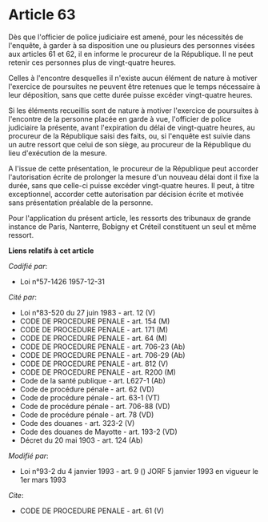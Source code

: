 # Article 63

Dès que l'officier de police judiciaire est amené, pour les nécessités de l'enquête, à garder à sa disposition une ou
plusieurs des personnes visées aux articles 61 et 62, il en informe le procureur de la République. Il ne peut retenir ces
personnes plus de vingt-quatre heures.

Celles à l'encontre desquelles il n'existe aucun élément de nature à motiver l'exercice de poursuites ne peuvent être
retenues que le temps nécessaire à leur déposition, sans que cette durée puisse excéder vingt-quatre heures.

Si les éléments recueillis sont de nature à motiver l'exercice de poursuites à l'encontre de la personne placée en garde à
vue, l'officier de police judiciaire la présente, avant l'expiration du délai de vingt-quatre heures, au procureur de la
République saisi des faits, ou, si l'enquête est suivie dans un autre ressort que celui de son siège, au procureur de la
République du lieu d'exécution de la mesure.

A l'issue de cette présentation, le procureur de la République peut accorder l'autorisation écrite de prolonger la mesure
d'un nouveau délai dont il fixe la durée, sans que celle-ci puisse excéder vingt-quatre heures. Il peut, à titre
exceptionnel, accorder cette autorisation par décision écrite et motivée sans présentation préalable de la personne.

Pour l'application du présent article, les ressorts des tribunaux de grande instance de Paris, Nanterre, Bobigny et Créteil
constituent un seul et même ressort.

**Liens relatifs à cet article**

_Codifié par_:

  - Loi n°57-1426 1957-12-31

_Cité par_:

  - Loi n°83-520 du 27 juin 1983 - art. 12 (V)
  - CODE DE PROCEDURE PENALE - art. 154 (M)
  - CODE DE PROCEDURE PENALE - art. 171 (M)
  - CODE DE PROCEDURE PENALE - art. 64 (M)
  - CODE DE PROCEDURE PENALE - art. 706-23 (Ab)
  - CODE DE PROCEDURE PENALE - art. 706-29 (Ab)
  - CODE DE PROCEDURE PENALE - art. 812 (V)
  - CODE DE PROCEDURE PENALE - art. R200 (M)
  - Code de la santé publique - art. L627-1 (Ab)
  - Code de procédure pénale - art. 62 (VD)
  - Code de procédure pénale - art. 63-1 (VT)
  - Code de procédure pénale - art. 706-88 (VD)
  - Code de procédure pénale - art. 78 (VD)
  - Code des douanes - art. 323-2 (V)
  - Code des douanes de Mayotte - art. 193-2 (VD)
  - Décret du 20 mai 1903 - art. 124 (Ab)

_Modifié par_:

  - Loi n°93-2 du 4 janvier 1993 - art. 9 () JORF 5 janvier 1993 en vigueur le 1er mars 1993

_Cite_:

  - CODE DE PROCEDURE PENALE - art. 61 (V)
